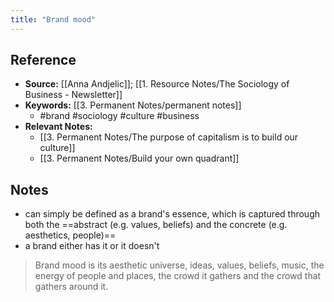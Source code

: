 ```yaml
---
title: "Brand mood"
---
```

## Reference
- **Source:** [[Anna Andjelic]]; [[1. Resource Notes/The Sociology of Business - Newsletter]]
- **Keywords:** [[3. Permanent Notes/permanent notes]]
	- #brand #sociology #culture #business
- **Relevant Notes:**
	- [[3. Permanent Notes/The purpose of capitalism is to build our culture]]
	- [[3. Permanent Notes/Build your own quadrant]]
## Notes
 - can simply be defined as a brand's essence, which is captured through both the ==abstract (e.g. values, beliefs) and the concrete (e.g. aesthetics, people)==
 - a brand either has it or it doesn't
> Brand mood is its aesthetic universe, ideas, values, beliefs, music, the energy of people and places, the crowd it gathers and the crowd that gathers around it.